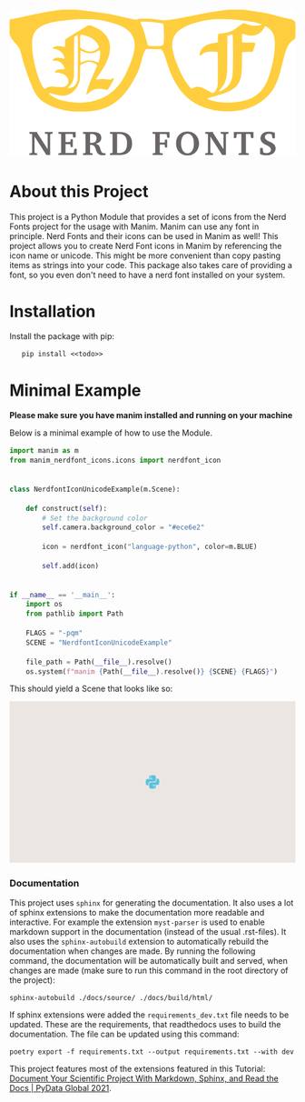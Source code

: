 <h1 align="center">
  <img src="https://raw.githubusercontent.com/Alexander-Nasuta/manim-nerdfont-icons/master/resources/nerd-fonts-logo.svg" alt="Nerd Fonts Logo" />
</h1>

# About this Project

This project is a Python Module that provides a set of icons from the Nerd Fonts project for the usage with Manim.
Manim can use any font in principle. 
Nerd Fonts and their icons can be used in Manim as well! 
This project allows you to create Nerd Font icons in Manim by referencing the icon name or unicode.
This might be more convenient than copy pasting items as strings into your code.
This package also takes care of providing a font, so you even don't need to have a nerd font installed on your system.

# Installation

Install the package with pip:
```
   pip install <<todo>>
```


# Minimal Example

**Please make sure you have manim installed and running on your machine**

Below is a minimal example of how to use the Module.

```python
import manim as m
from manim_nerdfont_icons.icons import nerdfont_icon


class NerdfontIconUnicodeExample(m.Scene):

    def construct(self):
        # Set the background color
        self.camera.background_color = "#ece6e2"

        icon = nerdfont_icon("language-python", color=m.BLUE)

        self.add(icon)


if __name__ == '__main__':
    import os
    from pathlib import Path

    FLAGS = "-pqm"
    SCENE = "NerdfontIconUnicodeExample"

    file_path = Path(__file__).resolve()
    os.system(f"manim {Path(__file__).resolve()} {SCENE} {FLAGS}")
```

This should yield a Scene that looks like so:

![Example Output Screenshot](https://raw.githubusercontent.com/Alexander-Nasuta/manim-nerdfont-icons/master/resources/example_scene.png)


### Documentation

This project uses `sphinx` for generating the documentation.
It also uses a lot of sphinx extensions to make the documentation more readable and interactive.
For example the extension `myst-parser` is used to enable markdown support in the documentation (instead of the usual .rst-files).
It also uses the `sphinx-autobuild` extension to automatically rebuild the documentation when changes are made.
By running the following command, the documentation will be automatically built and served, when changes are made (make sure to run this command in the root directory of the project):

```shell
sphinx-autobuild ./docs/source/ ./docs/build/html/
```

If sphinx extensions were added the `requirements_dev.txt` file needs to be updated.
These are the requirements, that readthedocs uses to build the documentation.
The file can be updated using this command:

```shell
poetry export -f requirements.txt --output requirements.txt --with dev
```

This project features most of the extensions featured in this Tutorial: [Document Your Scientific Project With Markdown, Sphinx, and Read the Docs | PyData Global 2021](https://www.youtube.com/watch?v=qRSb299awB0).
